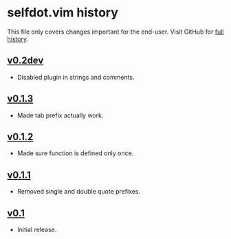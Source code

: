 selfdot.vim history
===================

This file only covers changes important for the end-user.  Visit GitHub
for [full history][].

  [full history]: http://github.com/narfdotpl/selfdot.vim/commits/master


[v0.2dev][]
-----------

 - Disabled plugin in strings and comments.


[v0.1.3][]
----------

 - Made tab prefix actually work.


[v0.1.2][]
----------

 - Made sure function is defined only once.


[v0.1.1][]
----------

 - Removed single and double quote prefixes.


[v0.1][]
--------

 - Initial release.


  [v0.2dev]: http://github.com/narfdotpl/selfdot.vim/compare/v0.1.3...master
  [v0.1.3]: http://github.com/narfdotpl/selfdot.vim/compare/v0.1.2...v0.1.3
  [v0.1.2]: http://github.com/narfdotpl/selfdot.vim/compare/v0.1.1...v0.1.2
  [v0.1.1]: http://github.com/narfdotpl/selfdot.vim/compare/v0.1.0...v0.1.1
  [v0.1]: http://github.com/narfdotpl/selfdot.vim/compare/ba14ca7...v0.1.0

